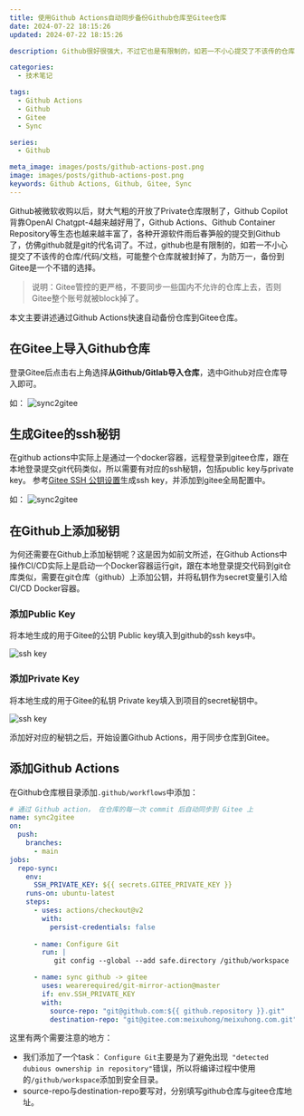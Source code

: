 ```yaml
---
title: 使用Github Actions自动同步备份Github仓库至Gitee仓库
date: 2024-07-22 18:15:26
updated: 2024-07-22 18:15:26

description: Github很好很强大，不过它也是有限制的，如若一不小心提交了不该传的仓库/代码/文档，可能整个仓库就被封掉了，为防万一，备份到Gitee是一个不错的选择。

categories: 
  - 技术笔记

tags: 
  - Github Actions
  - Github
  - Gitee
  - Sync

series:
  - Github

meta_image: images/posts/github-actions-post.png
image: images/posts/github-actions-post.png
keywords: Github Actions, Github, Gitee, Sync
---
```


Github被微软收购以后，财大气粗的开放了Private仓库限制了，Github Copilot背靠OpenAI Chatgpt-4越来越好用了，Github Actions、Github Container Repository等生态也越来越丰富了，各种开源软件雨后春笋般的提交到Github了，仿佛github就是git的代名词了。不过，github也是有限制的，如若一不小心提交了不该传的仓库/代码/文档，可能整个仓库就被封掉了，为防万一，备份到Gitee是一个不错的选择。

> 说明：Gitee管控的更严格，不要同步一些国内不允许的仓库上去，否则Gitee整个账号就被block掉了。

本文主要讲述通过Github Actions快速自动备份仓库到Gitee仓库。


## 在Gitee上导入Github仓库

登录Gitee后点击右上角选择**从Github/Gitlab导入仓库**，选中Github对应仓库导入即可。

如：
![sync2gitee](/images/posts/sync2gitee-1.png)

## 生成Gitee的ssh秘钥

在github actions中实际上是通过一个docker容器，远程登录到gitee仓库，跟在本地登录提交git代码类似，所以需要有对应的ssh秘钥，包括public key与private key。
参考[Gitee SSH 公钥设置](https://help.gitee.com/base/account/SSH%E5%85%AC%E9%92%A5%E8%AE%BE%E7%BD%AE)生成ssh key，并添加到gitee全局配置中。

如：
![sync2gitee](/images/posts/sync2gitee-2.png)



## 在Github上添加秘钥

为何还需要在Github上添加秘钥呢？这是因为如前文所述，在Github Actions中操作CI/CD实际上是启动一个Docker容器运行git，跟在本地登录提交代码到git仓库类似，需要在git仓库（github）上添加公钥，并将私钥作为secret变量引入给CI/CD Docker容器。

### 添加Public Key

将本地生成的用于Gitee的公钥 Public key填入到github的ssh keys中。

![ssh key](/images/posts/sync2gitee-3.png)


### 添加Private Key

将本地生成的用于Gitee的私钥 Private key填入到项目的secret秘钥中。

![ssh key](/images/posts/sync2gitee-4.png)



添加好对应的秘钥之后，开始设置Github Actions，用于同步仓库到Gitee。



## 添加Github Actions

在Github仓库根目录添加`.github/workflows`中添加：

```yaml
# 通过 Github action， 在仓库的每一次 commit 后自动同步到 Gitee 上
name: sync2gitee
on:
  push:
    branches:
      - main 
jobs:
  repo-sync:
    env:
      SSH_PRIVATE_KEY: ${{ secrets.GITEE_PRIVATE_KEY }}
    runs-on: ubuntu-latest
    steps:
      - uses: actions/checkout@v2
        with:
          persist-credentials: false
          
      - name: Configure Git
        run: |
           git config --global --add safe.directory /github/workspace

      - name: sync github -> gitee
        uses: wearerequired/git-mirror-action@master
        if: env.SSH_PRIVATE_KEY
        with:
          source-repo: "git@github.com:${{ github.repository }}.git"
          destination-repo: "git@gitee.com:meixuhong/meixuhong.com.git"
```

这里有两个需要注意的地方：

- 我们添加了一个task： `Configure Git`主要是为了避免出现` "detected dubious ownership in repository"`错误，所以将编译过程中使用的`/github/workspace`添加到安全目录。
- source-repo与destination-repo要写对，分别填写github仓库与gitee仓库地址。
